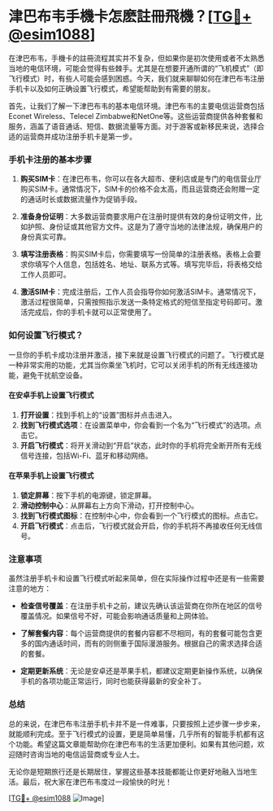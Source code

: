 # 津巴布韦手機卡怎麽註冊飛機？[[TG💪+ @esim1088](https://t.me/s/esim1088)]

在津巴布韦，手機卡的註冊流程其实并不复杂，但如果你是初次使用或者不太熟悉当地的电信环境，可能会觉得有些棘手。尤其是在想要开通所谓的“飞机模式”（即飞行模式）时，有些人可能会感到困惑。今天，我们就来聊聊如何在津巴布韦注册手机卡以及如何正确设置飞行模式，希望能帮助到有需要的朋友。

首先，让我们了解一下津巴布韦的基本电信环境。津巴布韦的主要电信运营商包括Econet Wireless、Telecel Zimbabwe和NetOne等。这些运营商提供各种套餐和服务，涵盖了语音通话、短信、数据流量等方面。对于游客或新移民来说，选择合适的运营商并成功注册手机卡是第一步。

### 手机卡注册的基本步骤

1. **购买SIM卡**：在津巴布韦，你可以在各大超市、便利店或是专门的电信营业厅购买SIM卡。通常情况下，SIM卡的价格不会太高，而且运营商还会附赠一定的通话时长或数据流量作为促销手段。

2. **准备身份证明**：大多数运营商要求用户在注册时提供有效的身份证明文件，比如护照、身份证或其他官方文件。这是为了遵守当地的法律法规，确保用户的身份真实可靠。

3. **填写注册表格**：购买SIM卡后，你需要填写一份简单的注册表格。表格上会要求你填写个人信息，包括姓名、地址、联系方式等。填写完毕后，将表格交给工作人员即可。

4. **激活SIM卡**：完成注册后，工作人员会指导你如何激活SIM卡。通常情况下，激活过程很简单，只需按照指示发送一条特定格式的短信至指定号码即可。激活完成后，你的手机卡就可以正常使用了。

### 如何设置飞行模式？

一旦你的手机卡成功注册并激活，接下来就是设置飞行模式的问题了。飞行模式是一种非常实用的功能，尤其当你乘坐飞机时，它可以关闭手机的所有无线连接功能，避免干扰航空设备。

#### 在安卓手机上设置飞行模式

1. **打开设置**：找到手机上的“设置”图标并点击进入。
2. **找到飞行模式选项**：在设置菜单中，你会看到一个名为“飞行模式”的选项。点击它。
3. **开启飞行模式**：将开关滑动到“开启”状态，此时你的手机将完全断开所有无线信号连接，包括Wi-Fi、蓝牙和移动网络。

#### 在苹果手机上设置飞行模式

1. **锁定屏幕**：按下手机的电源键，锁定屏幕。
2. **滑动控制中心**：从屏幕右上方向下滑动，打开控制中心。
3. **找到飞行模式图标**：在控制中心中，你会看到一个飞行模式的图标。点击它。
4. **开启飞行模式**：点击后，飞行模式就会开启，你的手机将不再接收任何无线信号。

### 注意事项

虽然注册手机卡和设置飞行模式听起来简单，但在实际操作过程中还是有一些需要注意的地方：

- **检查信号覆盖**：在注册手机卡之前，建议先确认该运营商在你所在地区的信号覆盖情况。如果信号不好，可能会影响通话质量和上网体验。
  
- **了解套餐内容**：每个运营商提供的套餐内容都不尽相同，有的套餐可能包含更多的国内通话时间，而有的则侧重于国际漫游服务。根据自己的需求选择合适的套餐。

- **定期更新系统**：无论是安卓还是苹果手机，都建议定期更新操作系统，以确保手机的各项功能正常运行，同时也能获得最新的安全补丁。

### 总结

总的来说，在津巴布韦注册手机卡并不是一件难事，只要按照上述步骤一步步来，就能顺利完成。至于飞行模式的设置，更是简单易懂，几乎所有的智能手机都有这个功能。希望这篇文章能帮助你在津巴布韦的生活更加便利。如果有其他问题，欢迎随时咨询当地的电信运营商或专业人士。

无论你是短期旅行还是长期居住，掌握这些基本技能都能让你更好地融入当地生活。最后，祝大家在津巴布韦度过一段愉快的时光！

[[TG💪+ @esim1088](https://t.me/s/esim1088) ![Image](https://i.postimg.cc/4NQfJmqS/Snipaste-2025-05-13-00-14-12.png)]
